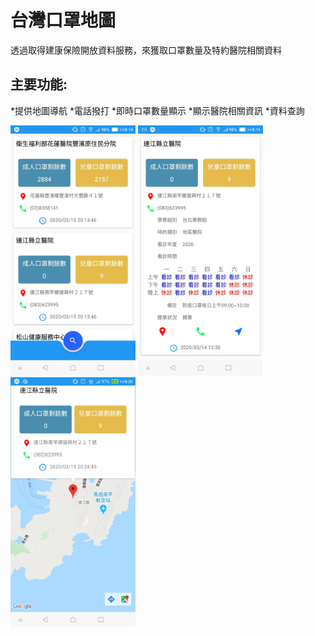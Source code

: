 # 台灣口罩地圖

透過取得建康保險開放資料服務，來獲取口罩數量及特約醫院相關資料

## 主要功能:
  *提供地圖導航
  *電話撥打
  *即時口罩數量顯示
  *顯示醫院相關資訊
  *資料查詢

<img src="https://github.com/wade-project-code/FaceMaskAPP/blob/master/img/1.jpg" width="200" />
<img src="https://github.com/wade-project-code/FaceMaskAPP/blob/master/img/2.jpg" width="200" />
<img src="https://github.com/wade-project-code/FaceMaskAPP/blob/master/img/3.jpg" width="200" />
